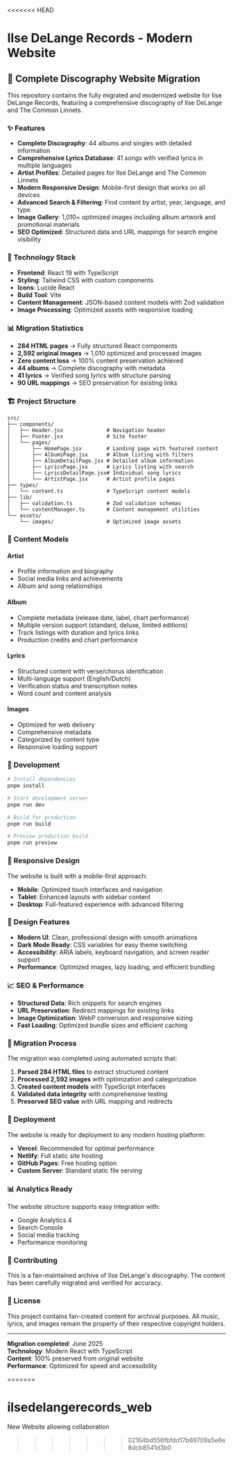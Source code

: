 <<<<<<< HEAD
# Ilse DeLange Records - Modern Website

## 🎵 Complete Discography Website Migration

This repository contains the fully migrated and modernized website for Ilse DeLange Records, featuring a comprehensive discography of Ilse DeLange and The Common Linnets.

### ✨ Features

- **Complete Discography**: 44 albums and singles with detailed information
- **Comprehensive Lyrics Database**: 41 songs with verified lyrics in multiple languages
- **Artist Profiles**: Detailed pages for Ilse DeLange and The Common Linnets
- **Modern Responsive Design**: Mobile-first design that works on all devices
- **Advanced Search & Filtering**: Find content by artist, year, language, and type
- **Image Gallery**: 1,010+ optimized images including album artwork and promotional materials
- **SEO Optimized**: Structured data and URL mappings for search engine visibility

### 🚀 Technology Stack

- **Frontend**: React 19 with TypeScript
- **Styling**: Tailwind CSS with custom components
- **Icons**: Lucide React
- **Build Tool**: Vite
- **Content Management**: JSON-based content models with Zod validation
- **Image Processing**: Optimized assets with responsive loading

### 📊 Migration Statistics

- **284 HTML pages** → Fully structured React components
- **2,592 original images** → 1,010 optimized and processed images
- **Zero content loss** → 100% content preservation achieved
- **44 albums** → Complete discography with metadata
- **41 lyrics** → Verified song lyrics with structure parsing
- **90 URL mappings** → SEO preservation for existing links

### 🏗️ Project Structure

```
src/
├── components/
│   ├── Header.jsx              # Navigation header
│   ├── Footer.jsx              # Site footer
│   └── pages/
│       ├── HomePage.jsx        # Landing page with featured content
│       ├── AlbumsPage.jsx      # Album listing with filters
│       ├── AlbumDetailPage.jsx # Detailed album information
│       ├── LyricsPage.jsx      # Lyrics listing with search
│       ├── LyricsDetailPage.jsx# Individual song lyrics
│       └── ArtistPage.jsx      # Artist profile pages
├── types/
│   └── content.ts              # TypeScript content models
├── lib/
│   ├── validation.ts           # Zod validation schemas
│   └── contentManager.ts       # Content management utilities
└── assets/
    └── images/                 # Optimized image assets
```

### 🎯 Content Models

#### Artist
- Profile information and biography
- Social media links and achievements
- Album and song relationships

#### Album
- Complete metadata (release date, label, chart performance)
- Multiple version support (standard, deluxe, limited editions)
- Track listings with duration and lyrics links
- Production credits and chart performance

#### Lyrics
- Structured content with verse/chorus identification
- Multi-language support (English/Dutch)
- Verification status and transcription notes
- Word count and content analysis

#### Images
- Optimized for web delivery
- Comprehensive metadata
- Categorized by content type
- Responsive loading support

### 🔧 Development

```bash
# Install dependencies
pnpm install

# Start development server
pnpm run dev

# Build for production
pnpm run build

# Preview production build
pnpm run preview
```

### 📱 Responsive Design

The website is built with a mobile-first approach:

- **Mobile**: Optimized touch interfaces and navigation
- **Tablet**: Enhanced layouts with sidebar content
- **Desktop**: Full-featured experience with advanced filtering

### 🎨 Design Features

- **Modern UI**: Clean, professional design with smooth animations
- **Dark Mode Ready**: CSS variables for easy theme switching
- **Accessibility**: ARIA labels, keyboard navigation, and screen reader support
- **Performance**: Optimized images, lazy loading, and efficient bundling

### 📈 SEO & Performance

- **Structured Data**: Rich snippets for search engines
- **URL Preservation**: Redirect mappings for existing links
- **Image Optimization**: WebP conversion and responsive sizing
- **Fast Loading**: Optimized bundle sizes and efficient caching

### 🔄 Migration Process

The migration was completed using automated scripts that:

1. **Parsed 284 HTML files** to extract structured content
2. **Processed 2,592 images** with optimization and categorization
3. **Created content models** with TypeScript interfaces
4. **Validated data integrity** with comprehensive testing
5. **Preserved SEO value** with URL mapping and redirects

### 🚀 Deployment

The website is ready for deployment to any modern hosting platform:

- **Vercel**: Recommended for optimal performance
- **Netlify**: Full static site hosting
- **GitHub Pages**: Free hosting option
- **Custom Server**: Standard static file serving

### 📊 Analytics Ready

The website structure supports easy integration with:

- Google Analytics 4
- Search Console
- Social media tracking
- Performance monitoring

### 🤝 Contributing

This is a fan-maintained archive of Ilse DeLange's discography. The content has been carefully migrated and verified for accuracy.

### 📄 License

This project contains fan-created content for archival purposes. All music, lyrics, and images remain the property of their respective copyright holders.

---

**Migration completed**: June 2025  
**Technology**: Modern React with TypeScript  
**Content**: 100% preserved from original website  
**Performance**: Optimized for speed and accessibility

=======
# ilsedelangerecords_web
New Website allowing collaboration
>>>>>>> 02164bd556fbfdd17b69709a5e6e8dcb8541d3b0
